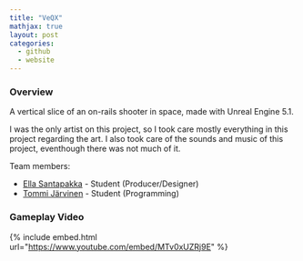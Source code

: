 ```yaml
---
title: "VeQX"
mathjax: true
layout: post
categories:
  - github
  - website
---
```


### Overview

A vertical slice of an on-rails shooter in space, made with Unreal Engine 5.1.

I was the only artist on this project, so I took care mostly everything in this project regarding the art. I also took care of the sounds and music of this project, eventhough there was not much of it. 

Team members:
 - [Ella Santapakka](https://ssmiljass.github.io/) - Student (Producer/Designer)
 - [Tommi Järvinen](https://prolence.github.io/) - Student (Programming)
   
### Gameplay Video

{% include embed.html url="https://www.youtube.com/embed/MTv0xUZRj9E" %}
